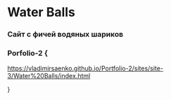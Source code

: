 # Water Balls
 
### Сайт с фичей водяных шариков

### Porfolio-2 {

https://vladimirsaenko.github.io/Portfolio-2/sites/site-3/Water%20Balls/index.html

}
